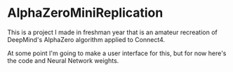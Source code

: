# AlphaZeroMiniReplication
This is a project I made in freshman year that is an amateur recreation of DeepMind's AlphaZero algorithm applied to Connect4.

At some point I'm going to make a user interface for this, but for now here's the code and Neural Network weights.
